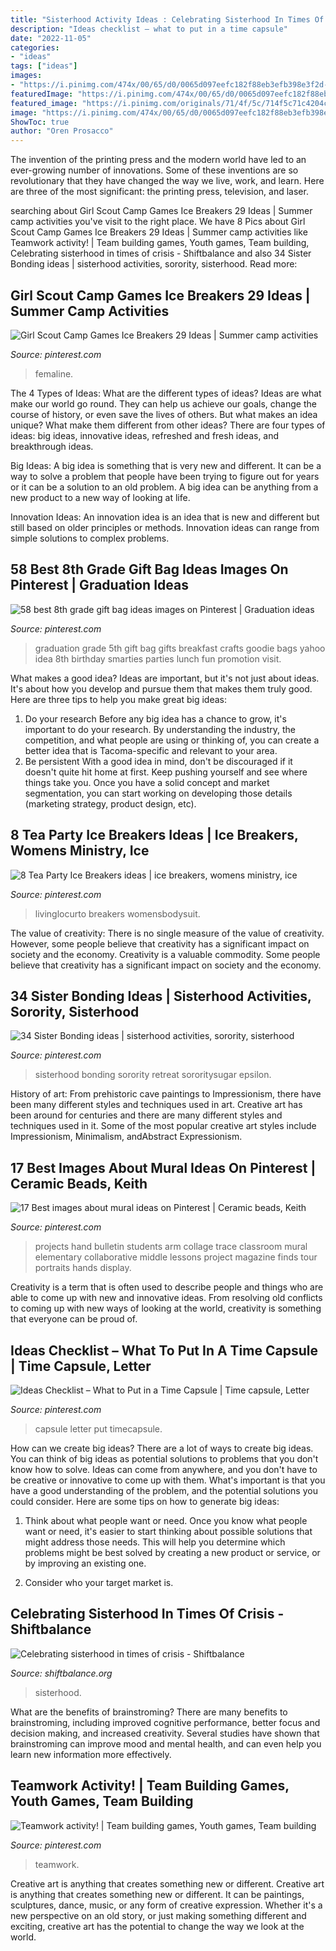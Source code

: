 ```yaml
---
title: "Sisterhood Activity Ideas : Celebrating Sisterhood In Times Of Crisis"
description: "Ideas checklist – what to put in a time capsule"
date: "2022-11-05"
categories:
- "ideas"
tags: ["ideas"]
images:
- "https://i.pinimg.com/474x/00/65/d0/0065d097eefc182f88eb3efb398e3f2d--dinner-party-starters-dinner-party-conversation-starters.jpg"
featuredImage: "https://i.pinimg.com/474x/00/65/d0/0065d097eefc182f88eb3efb398e3f2d--dinner-party-starters-dinner-party-conversation-starters.jpg"
featured_image: "https://i.pinimg.com/originals/71/4f/5c/714f5c71c4204cbc935c7498366937ec.png"
image: "https://i.pinimg.com/474x/00/65/d0/0065d097eefc182f88eb3efb398e3f2d--dinner-party-starters-dinner-party-conversation-starters.jpg"
ShowToc: true
author: "Oren Prosacco"
---
```



The invention of the printing press and the modern world have led to an ever-growing number of innovations. Some of these inventions are so revolutionary that they have changed the way we live, work, and learn. Here are three of the most significant: the printing press, television, and laser.

	

		
searching about Girl Scout Camp Games Ice Breakers 29 Ideas | Summer camp activities you've visit to the right place. We have 8 Pics about Girl Scout Camp Games Ice Breakers 29 Ideas | Summer camp activities like Teamwork activity! | Team building games, Youth games, Team building, Celebrating sisterhood in times of crisis - Shiftbalance and also 34 Sister Bonding ideas | sisterhood activities, sorority, sisterhood. Read more:
		
    
## Girl Scout Camp Games Ice Breakers 29 Ideas | Summer Camp Activities

<img loading=lazy src="https://i.pinimg.com/736x/67/33/e9/6733e97aa6702a495d5023ad18ce87b7.jpg" onerror="this.onerror=null;this.src='https://tse1.mm.bing.net/th?id=OIP.F7BagTuisIhd71nkWJ6h6wAAAA&amp;pid=15.1';" alt="Girl Scout Camp Games Ice Breakers 29 Ideas | Summer camp activities">

_Source: pinterest.com_

>femaline. 

	

The 4 Types of Ideas: What are the different types of ideas?
Ideas are what make our world go round. They can help us achieve our goals, change the course of history, or even save the lives of others. But what makes an idea unique? What make them different from other ideas?
There are four types of ideas: big ideas, innovative ideas, refreshed and fresh ideas, and breakthrough ideas.

Big Ideas: A big idea is something that is very new and different. It can be a way to solve a problem that people have been trying to figure out for years or it can be a solution to an old problem. A big idea can be anything from a new product to a new way of looking at life.

Innovation Ideas: An innovation idea is an idea that is new and different but still based on older principles or methods. Innovation ideas can range from simple solutions to complex problems.

    
## 58 Best 8th Grade Gift Bag Ideas Images On Pinterest | Graduation Ideas

<img loading=lazy src="https://i.pinimg.com/736x/6e/ee/b1/6eeeb11410c85c4f72e72c3d1b61d447--school-breakfast-school-lunch.jpg" onerror="this.onerror=null;this.src='https://tse3.mm.bing.net/th?id=OIP.AFBZEz5EuhETkHXgGScoEwHaKX&amp;pid=15.1';" alt="58 best 8th grade gift bag ideas images on Pinterest | Graduation ideas">

_Source: pinterest.com_

>graduation grade 5th gift bag gifts breakfast crafts goodie bags yahoo idea 8th birthday smarties parties lunch fun promotion visit. 

	

What makes a good idea?
Ideas are important, but it's not just about ideas. It's about how you develop and pursue them that makes them truly good. Here are three tips to help you make great big ideas:
1. Do your research 
Before any big idea has a chance to grow, it's important to do your research. By understanding the industry, the competition, and what people are using or thinking of, you can create a better idea that is Tacoma-specific and relevant to your area. 
2. Be persistent 
With a good idea in mind, don't be discouraged if it doesn't quite hit home at first. Keep pushing yourself and see where things take you. Once you have a solid concept and market segmentation, you can start working on developing those details (marketing strategy, product design, etc). 

    
## 8 Tea Party Ice Breakers Ideas | Ice Breakers, Womens Ministry, Ice

<img loading=lazy src="https://i.pinimg.com/474x/00/65/d0/0065d097eefc182f88eb3efb398e3f2d--dinner-party-starters-dinner-party-conversation-starters.jpg" onerror="this.onerror=null;this.src='https://tse2.mm.bing.net/th?id=OIP.jlqVbUeJk361gxK_zVt88gAAAA&amp;pid=15.1';" alt="8 Tea Party Ice Breakers ideas | ice breakers, womens ministry, ice">

_Source: pinterest.com_

>livinglocurto breakers womensbodysuit. 

	

The value of creativity: There is no single measure of the value of creativity. However, some people believe that creativity has a significant impact on society and the economy.
Creativity is a valuable commodity. Some people believe that creativity has a significant impact on society and the economy.

    
## 34 Sister Bonding Ideas | Sisterhood Activities, Sorority, Sisterhood

<img loading=lazy src="https://i.pinimg.com/474x/21/92/53/219253cc2d0bba9edbb33362d6798ea4--sisterhood-activities-bonding-activities.jpg" onerror="this.onerror=null;this.src='https://tse2.mm.bing.net/th?id=OIP.Bml9RT7FbsQa91Z7x789ZQAAAA&amp;pid=15.1';" alt="34 Sister Bonding ideas | sisterhood activities, sorority, sisterhood">

_Source: pinterest.com_

>sisterhood bonding sorority retreat sororitysugar epsilon. 

	

History of art: From prehistoric cave paintings to Impressionism, there have been many different styles and techniques used in art.
Creative art has been around for centuries and there are many different styles and techniques used in it. Some of the most popular creative art styles include Impressionism, Minimalism, andAbstract Expressionism.

    
## 17 Best Images About Mural Ideas On Pinterest | Ceramic Beads, Keith

<img loading=lazy src="https://s-media-cache-ak0.pinimg.com/736x/32/7f/7e/327f7ee400a02d3adf30caf537d0b322.jpg" onerror="this.onerror=null;this.src='https://tse2.mm.bing.net/th?id=OIP.ckrQlAtTqim3ToW57ZhKNwEsDq&amp;pid=15.1';" alt="17 Best images about mural ideas on Pinterest | Ceramic beads, Keith">

_Source: pinterest.com_

>projects hand bulletin students arm collage trace classroom mural elementary collaborative middle lessons project magazine finds tour portraits hands display. 

	

Creativity is a term that is often used to describe people and things who are able to come up with new and innovative ideas. From resolving old conflicts to coming up with new ways of looking at the world, creativity is something that everyone can be proud of.

    
## Ideas Checklist – What To Put In A Time Capsule | Time Capsule, Letter

<img loading=lazy src="https://i.pinimg.com/originals/71/4f/5c/714f5c71c4204cbc935c7498366937ec.png" onerror="this.onerror=null;this.src='https://tse2.mm.bing.net/th?id=OIP.s2ZaaDBvbnx-xxGkV_htrQHaHa&amp;pid=15.1';" alt="Ideas Checklist – What to Put in a Time Capsule | Time capsule, Letter">

_Source: pinterest.com_

>capsule letter put timecapsule. 

	

How can we create big ideas?
There are a lot of ways to create big ideas. You can think of big ideas as potential solutions to problems that you don't know how to solve. Ideas can come from anywhere, and you don't have to be creative or innovative to come up with them. What's important is that you have a good understanding of the problem, and the potential solutions you could consider. Here are some tips on how to generate big ideas:
1. Think about what people want or need. Once you know what people want or need, it's easier to start thinking about possible solutions that might address those needs. This will help you determine which problems might be best solved by creating a new product or service, or by improving an existing one.

2. Consider who your target market is.

    
## Celebrating Sisterhood In Times Of Crisis - Shiftbalance

<img loading=lazy src="https://www.shiftbalance.org/wp-content/uploads/2020/04/4.-Sisterhood-750x750.png" onerror="this.onerror=null;this.src='https://tse3.mm.bing.net/th?id=OIP.pLOnpu9GpH4Uw1Fg0OTJOwHaHa&amp;pid=15.1';" alt="Celebrating sisterhood in times of crisis - Shiftbalance">

_Source: shiftbalance.org_

>sisterhood. 

	

What are the benefits of brainstroming?
There are many benefits to brainstroming, including improved cognitive performance, better focus and decision making, and increased creativity. Several studies have shown that brainstroming can improve mood and mental health, and can even help you learn new information more effectively.

    
## Teamwork Activity! | Team Building Games, Youth Games, Team Building

<img loading=lazy src="https://i.pinimg.com/originals/09/33/06/0933066b720d270ec66edcb5d37b557e.jpg" onerror="this.onerror=null;this.src='https://tse4.mm.bing.net/th?id=OIP.dJxanue7pyiPlnsy2PKlLAHaLH&amp;pid=15.1';" alt="Teamwork activity! | Team building games, Youth games, Team building">

_Source: pinterest.com_

>teamwork. 

	

Creative art is anything that creates something new or different.
Creative art is anything that creates something new or different. It can be paintings, sculptures, dance, music, or any form of creative expression. Whether it's a new perspective on an old story, or just making something different and exciting, creative art has the potential to change the way we look at the world.

